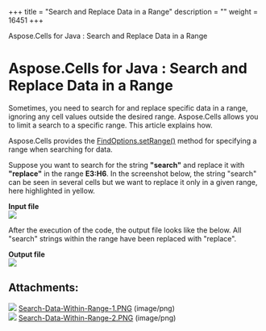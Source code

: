 +++
title = "Search and Replace Data in a Range" 
description = "" 
weight = 16451 
+++

Aspose.Cells for Java : Search and Replace Data in a Range  

# Aspose.Cells for Java : Search and Replace Data in a Range


Sometimes, you need to search for and replace specific data in a range, ignoring any cell values outside the desired range. Aspose.Cells allows you to limit a search to a specific range. This article explains how.

Aspose.Cells provides the [FindOptions.setRange()](https://apireference.aspose.com/java/cells/com.aspose.cells/findoptions#setRange(com.aspose.cells.CellArea)) method for specifying a range when searching for data.

Suppose you want to search for the string **"search"** and replace it with **"replace"** in the range **E3:H6**. In the screenshot below, the string "search" can be seen in several cells but we want to replace it only in a given range, here highlighted in yellow.

**Input file**  
![](https://docs2.aspose.com/cells/java/attachments/5276684/5472883.png)

After the execution of the code, the output file looks like the below. All "search" strings within the range have been replaced with "replace".

**Output file**  
![](https://docs2.aspose.com/cells/java/attachments/5276684/5472882.png)


## Attachments:

![](https://docs2.aspose.com/cells/java/images/icons/bullet_blue.gif) [Search-Data-Within-Range-1.PNG](https://docs2.aspose.com/cells/java/attachments/5276684/5472883.png) (image/png)  
![](https://docs2.aspose.com/cells/java/images/icons/bullet_blue.gif) [Search-Data-Within-Range-2.PNG](https://docs2.aspose.com/cells/java/attachments/5276684/5472882.png) (image/png)  

